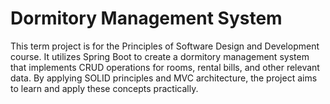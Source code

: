 # Dormitory Management System

This term project is for the Principles of Software Design and Development course. It utilizes Spring Boot to create a dormitory management system that implements CRUD operations for rooms, rental bills, and other relevant data. By applying SOLID principles and MVC architecture, the project aims to learn and apply these concepts practically.

